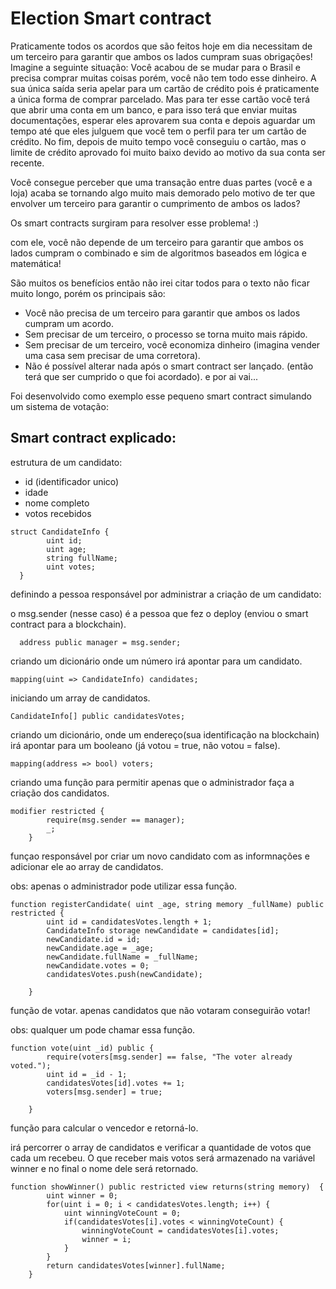 # Election Smart contract

Praticamente todos os acordos que são feitos hoje em dia necessitam de um terceiro para garantir que ambos os lados cumpram suas obrigações!
Imagine a seguinte situação: Você acabou de se mudar para o Brasil e precisa comprar muitas coisas porém, você não tem todo esse dinheiro. A sua única saída seria apelar para um cartão de crédito pois é praticamente a única forma de comprar parcelado. 
Mas para ter esse cartão você terá que abrir uma conta em um banco, e para isso terá que  enviar muitas documentações, esperar eles aprovarem sua conta e depois aguardar um tempo até que eles julguem que você tem o perfil para ter um cartão de crédito. No fim, depois de muito tempo você conseguiu o cartão, mas o limite de crédito aprovado foi muito baixo devido ao motivo da sua conta ser recente.

Você consegue perceber que uma transação entre duas partes (você e a loja) acaba se tornando algo muito mais demorado pelo motivo de ter que envolver um terceiro para garantir o cumprimento de ambos os lados?

Os smart contracts surgiram para resolver esse problema! :)

com ele, você não depende de um terceiro para garantir que ambos os lados cumpram o combinado e sim de algoritmos baseados em lógica e matemática!

São muitos os benefícios então não irei citar todos para o texto não ficar muito longo, porém os principais são:
- Você não precisa de um terceiro para garantir que ambos os lados cumpram um acordo.
- Sem precisar de um terceiro, o processo se torna muito mais rápido.
- Sem precisar de um terceiro, você economiza dinheiro (imagina vender uma casa sem precisar de uma corretora).
- Não é possível alterar nada após o smart contract ser lançado. (então terá que ser cumprido o que foi acordado).
e por ai vai...

Foi desenvolvido como exemplo esse pequeno smart contract simulando um sistema de votação: 


## Smart contract explicado:

estrutura de um candidato:

 - id (identificador unico)
 - idade
 - nome completo
 - votos recebidos
 
```
struct CandidateInfo {
        uint id;
        uint age;
        string fullName;
        uint votes;
  }
```
    
    
    
 definindo a pessoa responsável por administrar a criação de um candidato:
 
 o msg.sender (nesse caso) é a pessoa que fez o deploy (enviou o smart contract para a blockchain).
```
  address public manager = msg.sender; 
```

criando um dicionário onde um número irá apontar para um candidato.

```
mapping(uint => CandidateInfo) candidates;
```


iniciando um array de candidatos.
```
CandidateInfo[] public candidatesVotes;
```

criando um dicionário, onde um endereço(sua identificação na blockchain) irá apontar para um booleano (já votou = true, não votou = false).
```
mapping(address => bool) voters;
```


criando uma função para permitir apenas que o administrador faça a criação dos candidatos.
```
modifier restricted {
        require(msg.sender == manager);
        _;
    }
```


funçao responsável por criar um novo candidato com as informnações e adicionar ele ao array de candidatos.

obs: apenas o administrador pode utilizar essa função.
```
function registerCandidate( uint _age, string memory _fullName) public restricted {
        uint id = candidatesVotes.length + 1;
        CandidateInfo storage newCandidate = candidates[id];
        newCandidate.id = id;
        newCandidate.age = _age;
        newCandidate.fullName = _fullName;
        newCandidate.votes = 0;
        candidatesVotes.push(newCandidate);
        
    }
```



função de votar. apenas candidatos que não votaram conseguirão votar!

obs: qualquer um pode chamar essa função.
```
function vote(uint _id) public {
        require(voters[msg.sender] == false, "The voter already voted.");
        uint id = _id - 1;
        candidatesVotes[id].votes += 1;
        voters[msg.sender] = true;
        
    }
```



função para calcular o vencedor e retorná-lo.

irá percorrer o array de candidatos e verificar a quantidade de votos que cada um recebeu. 
O que receber mais votos será armazenado na variável winner e no final o nome dele será retornado.

```
function showWinner() public restricted view returns(string memory)  {
        uint winner = 0;
        for(uint i = 0; i < candidatesVotes.length; i++) {
            uint winningVoteCount = 0;
            if(candidatesVotes[i].votes < winningVoteCount) {
                winningVoteCount = candidatesVotes[i].votes;
                winner = i;
            }
        }
        return candidatesVotes[winner].fullName;
    }
```










